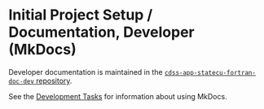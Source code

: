 # Initial Project Setup / Documentation, Developer (MkDocs)

Developer documentation is maintained in the
[`cdss-app-statecu-fortran-doc-dev` repository](https://github.com/OpenCDSS/cdss-app-statecu-fortran-doc-dev).

See the [Development Tasks](../dev-tasks/documenting.md) for information about using MkDocs.
